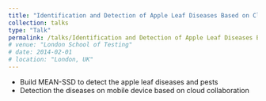 ```yaml
---
title: "Identification and Detection of Apple Leaf Diseases Based on Cloud Collaboration and Convolutional Neural Network"
collection: talks
type: "Talk"
permalink: /talks/Identification and Detection of Apple Leaf Diseases Based on Cloud Collaboration and Convolutional Neural Network
# venue: "London School of Testing"
# date: 2014-02-01
# location: "London, UK"
---
```


* Build MEAN-SSD to detect the apple leaf diseases and pests
* Detection the diseases on mobile device based on cloud collaboration